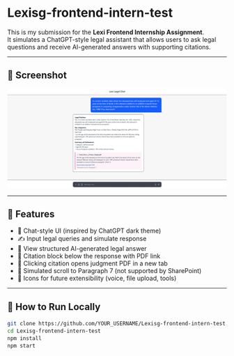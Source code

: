# Lexisg-frontend-intern-test

This is my submission for the **Lexi Frontend Internship Assignment**.  
It simulates a ChatGPT-style legal assistant that allows users to ask legal questions and receive AI-generated answers with supporting citations.

---

## 📸 Screenshot


![App Screenshot](./lexi-screenshot.jpg)

---

## 🚀 Features

- 💬 Chat-style UI (inspired by ChatGPT dark theme)
- ✍️ Input legal queries and simulate response
- 📄 View structured AI-generated legal answer
- 🧾 Citation block below the response with PDF link
- 🔗 Clicking citation opens judgment PDF in a new tab
- 📜 Simulated scroll to Paragraph 7 (not supported by SharePoint)
- 🧰 Icons for future extensibility (voice, file upload, tools)

---

## 🧪 How to Run Locally

```bash
git clone https://github.com/YOUR_USERNAME/Lexisg-frontend-intern-test.git
cd Lexisg-frontend-intern-test
npm install
npm start
